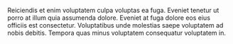 Reiciendis et enim voluptatem culpa voluptas ea fuga. Eveniet tenetur ut porro at illum quia assumenda dolore. Eveniet at fuga dolore eos eius officiis est consectetur. Voluptatibus unde molestias saepe voluptatem ad nobis debitis. Tempora quas minus voluptatem consequatur voluptatem in.